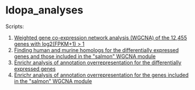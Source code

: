 # ldopa_analyses

Scripts:

1. [Weighted gene co-expression network analysis (WGCNA) of the 12,455 genes with log2(FPKM+1) > 1](https://gist.github.com/annaradli/5e97458de021451ac9d5848848326725)
2. [Finding human and murine homologs for the differentially expressed genes and those included in the "salmon" WGCNA module](https://gist.github.com/annaradli/3ff544a276a383c767011deb37f2bd53)
3. [Enrichr analysis of annotation overrepresentation for the differentially expressed genes](https://gist.github.com/annaradli/5fec3c1e09bb3a7d771396591b21f1ba)
4. [Enrichr analysis of annotation overrepresentation for the genes included in the "salmon" WGCNA module](https://gist.github.com/annaradli/95e3cbb5d8d473a34db567638ec09910)

